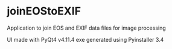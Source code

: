 # joinEOStoEXIF
Application to join EOS and EXIF data files for image processing

UI made with PyQt4 v4.11.4
exe generated using Pyinstaller 3.4
